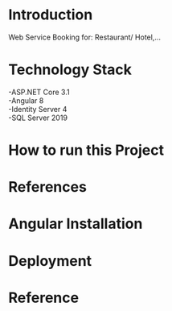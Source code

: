 # Introduction  
 Web Service Booking for: Restaurant/ Hotel,...   
# Technology Stack   
-ASP.NET Core 3.1  
-Angular 8  
-Identity Server 4  
-SQL Server 2019  
# How to run this Project  
# References  
# Angular Installation  
# Deployment  
# Reference  
